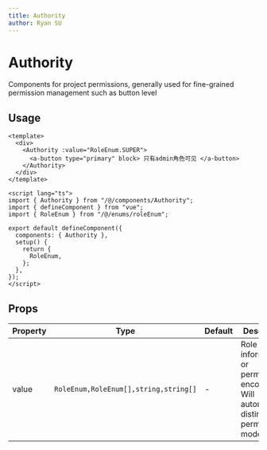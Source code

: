 ```yaml
---
title: Authority
author: Ryan SU
---
```


# Authority

Components for project permissions, generally used for fine-grained permission management such as button level

## Usage

```vue
<template>
  <div>
    <Authority :value="RoleEnum.SUPER">
      <a-button type="primary" block> 只有admin角色可见 </a-button>
    </Authority>
  </div>
</template>

<script lang="ts">
import { Authority } from "/@/components/Authority";
import { defineComponent } from "vue";
import { RoleEnum } from "/@/enums/roleEnum";

export default defineComponent({
  components: { Authority },
  setup() {
    return {
      RoleEnum,
    };
  },
});
</script>
```

## Props

| Property | Type                                  | Default | Description                                                                             |
| -------- | ------------------------------------- | ------- | --------------------------------------------------------------------------------------- |
| value    | `RoleEnum,RoleEnum[],string,string[]` | -       | Role information or permission encoding. Will automatically distinguish permission mode |
